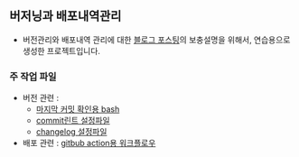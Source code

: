 ## 버저닝과 배포내역관리
- 버전관리와 배포내역 관리에 대한 [블로그 포스팅](https://feel5ny.github.io/2021/02/22/standard-version/)의 보충설명을 위해서, 연습용으로 생성한 프로젝트입니다.

### 주 작업 파일
- 버전 관련 :
  -  [마지막 커밋 확인용 bash](./scripts/lastCommit.sh)
  -  [commit린트 설정파일](./.commitlintrc.js)
  -  [changelog 설정파일](./.versionrc)
- 배포 관련 : [gitbub action용 워크플로우](./github/workflows/main.yml)
